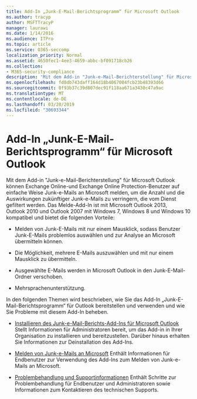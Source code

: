```yaml
---
title: Add-In „Junk-E-Mail-Berichtsprogramm“ für Microsoft Outlook
ms.author: tracyp
author: MSFTTracyP
manager: laurawi
ms.date: 1/14/2016
ms.audience: ITPro
ms.topic: article
ms.service: O365-seccomp
localization_priority: Normal
ms.assetid: 4650fec1-4ee3-4659-abbc-bf091718cb26
ms.collection:
- M365-security-compliance
description: 'Mit dem Add-in "Junk-e-Mail-Berichterstellung" für Microsoft Outlook können Exchange Online-und Exchange Online Protection-Benutzer auf einfache Weise Junk-e-Mails an Microsoft melden, um die Anzahl und die Auswirkungen zukünftiger Junk-e-Mails zu verringern, die vom Dienst gefiltert werden. Das Melde-Add-In ist mit Microsoft Outlook 2013, Outlook 2010 und Outlook 2007 mit Windows 7, Windows 8 und Windows 10 kompatibel und bietet die folgenden Vorteile:'
ms.openlocfilehash: fd8db743daff164d18b4067004fcb23b48393d66
ms.sourcegitcommit: 0f93b37c39d807dec91f118aa671a3430c47a9ac
ms.translationtype: MT
ms.contentlocale: de-DE
ms.lasthandoff: 03/20/2019
ms.locfileid: "30693344"
---
```

# <a name="junk-email-reporting-add-in-for-microsoft-outlook"></a>Add-In „Junk-E-Mail-Berichtsprogramm“ für Microsoft Outlook

Mit dem Add-in "Junk-e-Mail-Berichterstellung" für Microsoft Outlook können Exchange Online-und Exchange Online Protection-Benutzer auf einfache Weise Junk-e-Mails an Microsoft melden, um die Anzahl und die Auswirkungen zukünftiger Junk-e-Mails zu verringern, die vom Dienst gefiltert werden. Das Melde-Add-In ist mit Microsoft Outlook 2013, Outlook 2010 und Outlook 2007 mit Windows 7, Windows 8 und Windows 10 kompatibel und bietet die folgenden Vorteile:
  
- Melden von Junk-E-Mails mit nur einem Mausklick, sodass Benutzer Junk-E-Mails problemlos auswählen und zur Analyse an Microsoft übermitteln können.
    
- Die Möglichkeit, mehrere E-Mails auszuwählen und mit nur einem Mausklick zu übermitteln.
    
- Ausgewählte E-Mails werden in Microsoft Outlook in den Junk-E-Mail-Ordner verschoben.
    
- Mehrsprachenunterstützung.
    
In den folgenden Themen wird beschrieben, wie Sie das Add-In „Junk-E-Mail-Berichtsprogramm“ für Outlook bereitstellen und verwenden und wie Sie Probleme mit diesem Add-In beheben.
  
- [Installieren des Junk-e-Mail-Berichts-Add-Ins für Microsoft Outlook](install-the-junk-email-reporting-add-in-for-microsoft-outlook.md) Stellt Informationen für Administratoren bereit, um das Add-in in Ihrer Organisation zu installieren und bereitzustellen. Darüber hinaus erhalten Sie Informationen zur Deinstallation des Add-Ins. 
    
- [Melden von Junk-e-Mails an Microsoft](report-junk-email-messages-to-microsoft.md) Enthält Informationen für Endbenutzer zur Verwendung des Add-Ins zum Melden von Junk-e-Mails an Microsoft. 
    
- [Problembehandlung und Supportinformationen](troubleshooting-and-support-information.md) Enthält Schritte zur Problembehandlung für Endbenutzer und Administratoren sowie Informationen zum Kontaktieren des technischen Supports. 
    

